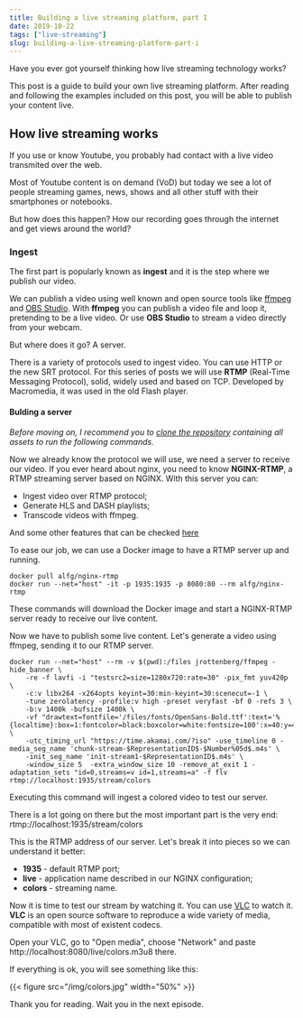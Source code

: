 ```yaml
---
title: Building a live streaming platform, part I
date: 2019-10-22
tags: ["live-streaming"]
slug: building-a-live-streaming-platform-part-i
---
```


Have you ever got yourself thinking how live streaming technology works?

This post is a guide to build your own live streaming platform. After reading and following the examples
included on this post, you will be able to publish your content live.

## How live streaming works

If you use or know Youtube, you probably had contact with a live video transmited over the web.

Most of Youtube content is on demand (VoD) but today we see a lot of people streaming games, news, shows and all other stuff with their smartphones or notebooks.

But how does this happen? How our recording goes through the internet and get views around the world?

### Ingest

The first part is popularly known as **ingest** and it is the step where we publish our video.

We can publish a video using well known and open source tools like [ffmpeg](https://ffmpeg.org/) and [OBS Studio](https://obsproject.com/). With **ffmpeg** you can publish a video file and loop it, pretending to be a live video. Or use **OBS Studio** to stream a video directly from your webcam.

But where does it go? A server.

There is a variety of protocols used to ingest video. You can use HTTP or the new SRT protocol. For this series of posts we will
use **RTMP** (Real-Time Messaging Protocol), solid, widely used and based on TCP. Developed by Macromedia, it was used in the old Flash player.

#### Bulding a server

*Before moving on, I recommend you to [clone the repository](https://github.com/mauricioabreu/building-a-live-streaming-platform) containing all assets to run the following commands.*

Now we already know the protocol we will use, we need a server to receive our video. If you ever heard about nginx, you need to know **NGINX-RTMP**, a RTMP streaming server based on NGINX. With this server you can:

* Ingest video over RTMP protocol;
* Generate HLS and DASH playlists;
* Transcode videos with ffmpeg.

And some other features that can be checked [here](https://github.com/arut/nginx-rtmp-module#features)

To ease our job, we can use a Docker image to have a RTMP server up and running.

```
docker pull alfg/nginx-rtmp
docker run --net="host" -it -p 1935:1935 -p 8080:80 --rm alfg/nginx-rtmp
```

These commands will download the Docker image and start a NGINX-RTMP server ready to receive our live content.

Now we have to publish some live content. Let's generate a video using ffmpeg, sending it to our RTMP server.

```
docker run --net="host" --rm -v $(pwd):/files jrottenberg/ffmpeg -hide_banner \
    -re -f lavfi -i "testsrc2=size=1280x720:rate=30" -pix_fmt yuv420p \
    -c:v libx264 -x264opts keyint=30:min-keyint=30:scenecut=-1 \
    -tune zerolatency -profile:v high -preset veryfast -bf 0 -refs 3 \
    -b:v 1400k -bufsize 1400k \
    -vf "drawtext=fontfile='/files/fonts/OpenSans-Bold.ttf':text='%{localtime}:box=1:fontcolor=black:boxcolor=white:fontsize=100':x=40:y=400'" \
    -utc_timing_url "https://time.akamai.com/?iso" -use_timeline 0 -media_seg_name 'chunk-stream-$RepresentationID$-$Number%05d$.m4s' \
    -init_seg_name 'init-stream1-$RepresentationID$.m4s' \
    -window_size 5  -extra_window_size 10 -remove_at_exit 1 -adaptation_sets "id=0,streams=v id=1,streams=a" -f flv rtmp://localhost:1935/stream/colors
```

Executing this command will ingest a colored video to test our server.

There is a lot going on there but the most important part is the very end: rtmp://localhost:1935/stream/colors

This is the RTMP address of our server. Let's break it into pieces so we can understand it better:

* **1935** - default RTMP port;
* **live** - application name described in our NGINX configuration;
* **colors** - streaming name.

Now it is time to test our stream by watching it. You can use [VLC](https://www.videolan.org/) to watch it. **VLC** is an open source software to reproduce a wide variety of media, compatible with most of existent codecs.

Open your VLC, go to "Open media", choose "Network" and paste http://localhost:8080/live/colors.m3u8 there.

If everything is ok, you will see something like this:

{{< figure src="/img/colors.jpg" width="50%" >}}

Thank you for reading. Wait you in the next episode.